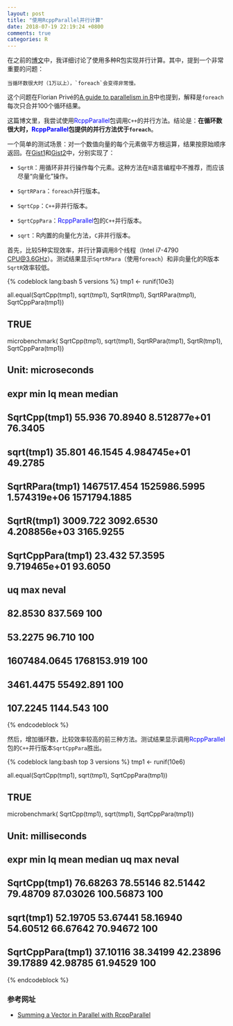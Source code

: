 ```yaml
---
layout: post
title: "使用RcppParallel并行计算"
date: 2018-07-19 22:19:24 +0800
comments: true
categories: R
---
```


在之前的[博文](http://yulongniu.bionutshell.org/blog/2014/06/25/parallel-package/)中，我详细讨论了使用多种R包实现并行计算。其中，提到一个非常重要的问题：

    当循环数很大时（1万以上），`foreach`会变得非常慢。
    
这个问题在Florian Privé的[A guide to parallelism in R](https://privefl.github.io/blog/a-guide-to-parallelism-in-r/)中也提到，解释是`foreach`每次只合并100个循环结果。

<!--more-->

这篇博文里，我尝试使用<span style="color: blue">RcppParallel</span>包调用`C++`的并行方法。结论是：**在循环数很大时，<span style="color: blue">RcppParallel</span>包提供的并行方法优于`foreach`**。

一个简单的测试场景：对一个数值向量的每个元素做平方根运算，结果按原始顺序返回。在[Gist1](https://gist.github.com/YulongNiu/add0d9f066299613b64b8458fd5d741a)和[Gist2](https://gist.github.com/YulongNiu/9331ea0d3ef46f0571c5f2dc061c3f8a)中，分别实现了：

* `SqrtR`：用循环非并行操作每个元素。这种方法在`R`语言编程中不推荐，而应该尽量“向量化”操作。

* `SqrtRPara`：`foreach`并行版本。

* `SqrtCpp`：`C++`非并行版本。

* `SqrtCppPara`：<span style="color: blue">RcppParallel</span>包的`C++`并行版本。

* `sqrt`：R内置的向量化方法，`C`非并行版本。

首先，比较5种实现效率，并行计算调用8个线程（Intel i7-4790 CPU@3.6GHz）。测试结果显示`SqrtRPara`（使用`foreach`）和非向量化的R版本`SqrtR`效率较低。

{% codeblock lang:bash 5 versions %}
tmp1 <- runif(10e3)

all.equal(SqrtCpp(tmp1),
          sqrt(tmp1),
          SqrtR(tmp1),
          SqrtRPara(tmp1),
          SqrtCppPara(tmp1))

## TRUE

microbenchmark(
  SqrtCpp(tmp1),
  sqrt(tmp1),
  SqrtRPara(tmp1),
  SqrtR(tmp1),
  SqrtCppPara(tmp1))
  
## Unit: microseconds
##               expr         min           lq         mean       median
##      SqrtCpp(tmp1)      55.936      70.8940 8.512877e+01      76.3405
##         sqrt(tmp1)      35.801      46.1545 4.984745e+01      49.2785
##    SqrtRPara(tmp1) 1467517.454 1525986.5995 1.574319e+06 1571794.1885
##        SqrtR(tmp1)    3009.722    3092.6530 4.208856e+03    3165.9255
##  SqrtCppPara(tmp1)      23.432      57.3595 9.719465e+01      93.6050
##            uq         max neval
##       82.8530     837.569   100
##       53.2275      96.710   100
##  1607484.0645 1768153.919   100
##     3461.4475   55492.891   100
##      107.2245    1144.543   100
{% endcodeblock %} 

然后，增加循环数，比较效率较高的前三种方法。测试结果显示调用<span style="color: blue">RcppParallel</span>包的`C++`并行版本`SqrtCppPara`胜出。

{% codeblock lang:bash top 3 versions %}
tmp1 <- runif(10e6)

all.equal(SqrtCpp(tmp1),
          sqrt(tmp1),
          SqrtCppPara(tmp1))

## TRUE

microbenchmark(
  SqrtCpp(tmp1),
  sqrt(tmp1),
  SqrtCppPara(tmp1))
  
## Unit: milliseconds
##               expr      min       lq     mean   median       uq       max neval
##      SqrtCpp(tmp1) 76.68263 78.55146 82.51442 79.48709 87.03026 100.56873   100
##         sqrt(tmp1) 52.19705 53.67441 58.16940 54.60512 66.67642  70.94672   100
##  SqrtCppPara(tmp1) 37.10116 38.34199 42.23896 39.17889 42.98785  61.94529   100
{% endcodeblock %} 


### <a id="Ref">参考网址</a> ###

* [Summing a Vector in Parallel with RcppParallel](http://gallery.rcpp.org/articles/parallel-vector-sum/)

